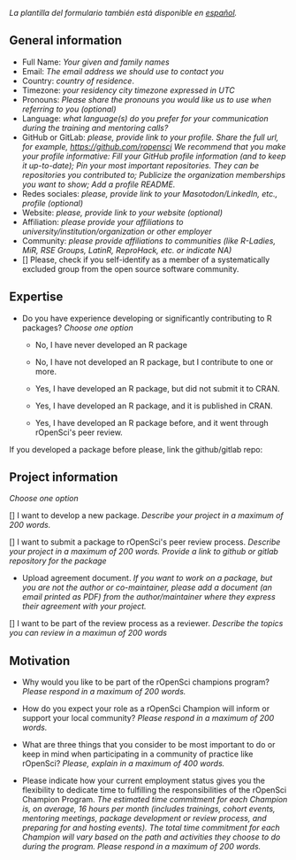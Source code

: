 
_La plantilla del formulario también está disponible en [español](/champions/files/champions_template_es)._

## General information

* Full Name: _Your given and family names_
* Email: _The email address we should use to contact you_
* Country: _country of residence_.
* Timezone: _your residency city timezone expressed in UTC_
* Pronouns: _Please share the pronouns you would like us to use when referring to you (optional)_
* Language: _what language(s) do you prefer for your communication during the training and mentoring calls?_
* GitHub or GitLab: _please, provide link to your profile. Share the full url, for example, https://github.com/ropensci_
_We recommend that you make your profile informative: Fill your GitHub profile information (and to keep it up-to-date); Pin your most important repositories. They can be repositories you contributed to; Publicize the organization memberships you want to show; Add a profile README._
* Redes sociales: _please, provide link to your Masotodon/LinkedIn, etc., profile (optional)_
* Website: _please, provide link to your website  (optional)_
* Affiliation: _please provide your affiliations to university/institution/organization or other employer_
* Community: _please provide affiliations to communities (like R-Ladies, MiR, RSE Groups, LatinR, ReproHack, etc. or indicate NA)_
* [] Please, check if you self-identify as a member of a systematically excluded group from the open source software community.  

## Expertise

* Do you have experience developing or significantly contributing to R packages? _Choose one option_

  * No, I have never developed an R package
  
  * No, I have not developed an R package, but I contribute to one or more.
  
  * Yes, I have developed an R package, but did not submit it to CRAN.
  
  * Yes, I have developed an R package, and it is published in CRAN.
  
  * Yes, I have developed an R package before, and it went through rOpenSci's peer review.
  
If you developed a package before please, link the github/gitlab repo:


## Project information

_Choose one option_

[] I want to develop a new package. 
_Describe your project in a maximum of 200 words._

[] I want to submit a package to rOpenSci's peer review process. 
_Describe your project in a maximum of 200 words. Provide a link to github or gitlab repository for the package_

   * Upload agreement document. _If you want to work on a package, but you are not the author or co-maintainer, please add a document (an email printed as PDF) from the author/maintainer where they express their agreement with your project._ 

[] I want to be part of the review process as a reviewer. 
_Describe the topics you can review in a maximun of 200 words_

## Motivation

* Why would you like to be part of the rOpenSci champions program? _Please respond in a maximum of 200 words._

* How do you expect your role as a rOpenSci Champion will inform or support your local community? _Please respond in a maximum of 200 words._

* What are three things that you consider to be most important to do or keep in mind when participating in a community of practice like rOpenSci? _Please, explain in a maximum of 400 words._

* Please indicate how your current employment status gives you the flexibility to dedicate time to fulfilling the responsibilities of the rOpenSci Champion Program. 
_The estimated time commitment for each Champion is, on average, 16 hours per month (includes trainings, cohort events, mentoring meetings, package development or review process, and preparing for and hosting events). The total time commitment for each Champion will vary based on the path and activities they choose to do during the program. Please respond in a maximum of 200 words._ 
